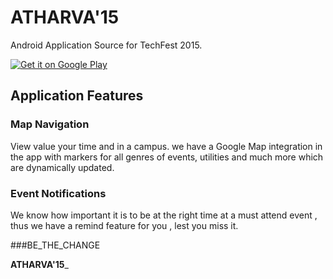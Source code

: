 ATHARVA'15
============

Android Application Source for TechFest 2015.


<a href="https://play.google.com/store/apps/details?id=org.Harmanhutani.techfest.techfest&hl=en">
  <img alt="Get it on Google Play"
       src="https://developer.android.com/images/brand/en_generic_rgb_wo_45.png" />
       
</a>


Application Features
------------------------

### Map Navigation
View value your time and in a campus. we have a Google Map integration in the app with markers for all genres of events, utilities and much more which are dynamically updated.

### Event Notifications
We know how important it is to be at the right time at a must attend event , thus we have a remind feature for you , lest you miss it.

###BE_THE_CHANGE 

  ____ATHARVA'15_____
